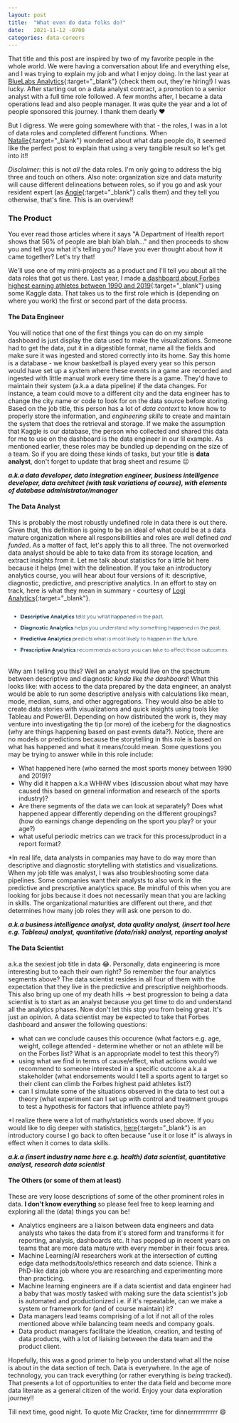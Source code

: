 ```yaml
---
layout: post
title:  "What even do data folks do?"
date:   2021-11-12 -0700
categories: data-careers
---
```



That title and this post are inspired by two of my favorite people in the whole world. We were having a conversation about life and everything else, and I was trying to explain my job and what I enjoy doing. In the last year at [BlueLabs Analytics](https://bluelabs.com/who-we-are/careers/){:target="_blank"} (check them out, they're hiring!) I was lucky. After starting out on a data analyst contract, a promotion to a senior analyst with a full time role followed. A few months after, I became a data operations lead and also people manager. It was quite the year and a lot of people sponsored this journey. I thank them dearly :heart:

But I digress. We were going somewhere with that - the roles, I was in a lot of data roles and completed different functions. When [Natalie](https://twitter.com/codeFreedomRitr){:target="_blank"} wondered about what data people do, it seemed like the perfect post to explain that using a very tangible result so let's get into it!!

*Disclaimer:* this is not *all* the data roles. I'm only going to address the big three and touch on others. Also note: organization size and data maturity will cause different delineations between roles, so if you go and ask your resident expert (as [Angie](https://en.wikipedia.org/wiki/Angie_Jones){:target="_blank"} calls them) and they tell you otherwise, that's fine. This is an overview!!

### The Product

You ever read those articles where it says "A Department of Health report shows that 56% of people are blah blah blah..." and then proceeds to show you and tell you what it's telling you? Have you ever thought about how it came together? Let's try that!

We'll use one of my mini-projects as a product and I'll tell you about all the data roles that got us there. Last year, I made [a dashboard about Forbes highest earning athletes between 1990 and 2019](https://share.streamlit.io/siawayforward/streamlit-forbes-athletes-viz/forbes_list.py){:target="_blank"} using some Kaggle data. That takes us to the first role which is (depending on where you work) the first or second part of the data process.

#### The Data Engineer

You will notice that one of the first things you can do on my simple dashboard is just display the data used to make the visualizations. Someone had to get the data, put it in a digestible format, name all the fields and make sure it was ingested and stored correctly into its home. Say this home is a database - we know basketball is played every year so this person would have set up a system where these events in a game are recorded and ingested with little manual work every time there is a game. They'd have to maintain their system (a.k.a a data pipeline) if the data changes. For instance, a team could move to a different city and the data engineer has to change the city name or code to look for on the data source before storing. Based on the job title, this person has a lot of *data context* to know how to properly store the information, and *engineering skills* to create and maintain the system that does the retrieval and storage. If we make the assumption that Kaggle is our database, the person who collected and shared this data for me to use on the dashboard is the data engineer in our lil example. As mentioned earlier, these roles may be bundled up depending on the size of a team. So if you are doing these kinds of tasks, but your title is **data analyst**, don't forget to update that brag sheet and resume :wink:

***a.k.a data developer, data integration engineer, business intelligence developer, data architect (with task variations of course), with elements of database administrator/manager***

#### The Data Analyst

This is probably the most robustly undefined role in data there is out there. Given that, this definition is going to be an ideal of what could be at a data mature organization where all responsibilities and roles are well defined *and funded*. As a matter of fact, let's apply this to all three. The not overworked data analyst should be able to take data from its storage location, and extract insights from it. Let me talk about statistics for a little bit here because it helps (me) with the delineation. If you take an introductory analytics course, you will hear about four versions of it: descriptive, diagnostic, predictive, and prescriptive analytics. In an effort to stay on track, here is what they mean in summary - courtesy of [Logi Analytics](https://www.logianalytics.com/predictive-analytics/comparing-descriptive-predictive-prescriptive-and-diagnostic-analytics/){:target="_blank"}.

![Logi Analytics definitions for analytics forms. descriptive = what happened, diagnostic = why it happened, predictive = what may happen based on what we know, prescriptive = what you should do based on what we know](/assets/img/statistics_definitions.PNG)

Why am I telling you this? Well an analyst would live on the spectrum between descriptive and diagnostic *kinda like the dashboard*! What this looks like: with access to the data prepared by the data engineer, an analyst would be able to run some descriptive analysis with calculations like mean, mode, median, sums, and other aggregations. They would also be able to create data stories with visualizations and quick insights using tools like Tableau and PowerBI. Depending on how distributed the work is, they may venture into investigating the tip (or more) of the iceberg for the diagnostics (why are things happening based on past events data?). Notice, there are no models or predictions because the storytelling in this role is based on what has happened and what it means/could mean. Some questions you may be trying to answer while in this role include:

- What happened here (who earned the most sports money between 1990 and 2019)?
- Why did it happen a.k.a WHHW vibes (discussion about what may have caused this based on general information and research of the sports industry)?
- Are there segments of the data we can look at separately? Does what happened appear differently depending on the different groupings? (how do earnings change depending on the sport you play? or your age?)
- what useful periodic metrics can we track for this process/product in a report format?

\*In real life, data analysts in companies may have to do way more than descriptive and diagnostic storytelling with statistics and visualizations. When my job title was analyst, I was also troubleshooting some data pipelines. Some companies want their analysts to also work in the predictive and prescriptive analytics space. Be mindful of this when you are looking for jobs because it does not necessarily mean that you are lacking in skills. The organizational maturities are different out there, and *that* determines how many job roles they will ask one person to do.

***a.k.a business intelligence analyst, data quality analyst, (insert tool here e.g. Tableau) analyst, quantitative (data/risk) analyst, reporting analyst***

#### The Data Scientist

a.k.a the sexiest job title in data :joy:. Personally, data engineering is more interesting but to each their own right? So remember the four analytics segments above? The data scientist resides in all four of them with the expectation that they live in the predictive and prescriptive neighborhoods. This also bring up one of my death hills -> best progression to being a data scientist is to start as an analyst because you get time to do and understand all the analytics phases. Now don't let this stop you from being great. It's just an opinion. A data scientist may be expected to take that Forbes dashboard and answer the following questions:

- what can we conclude causes this occurence (what factors e.g. age, weight, college attended - determine whether or not an athlete will be on the Forbes list? What is an appropriate model to test this theory?)
- using what we find in terms of cause/effect, what actions would we recommend to someone interested in a specific outcome a.k.a a stakeholder (what endorsements would I tell a sports agent to target so their client can climb the Forbes highest paid athletes list?)
- can I simulate some of the situations observed in the data to test out a theory (what experiment can I set up with control and treatment groups to test a hypothesis for factors that influence athlete pay?)

*I realize there were a lot of mathy/statistics words used above. If you would like to dig deeper with statistics, [here](https://www.khanacademy.org/math/statistics-probability){:target="_blank"} is an introductory course I go back to often because "use it or lose it" is always in effect when it comes to data skills.

***a.k.a (insert industry name here e.g. health) data scientist, quantitative analyst, research data scientist***

#### The Others (or some of them at least)

These are very loose descriptions of some of the other prominent roles in data. **I don't know everything** so please feel free to keep learning and exploring all the (data) things you can be!

- Analytics engineers are a liaison between data engineers and data analysts who takes the data from it's stored form and transforms it for reporting, analysis, dashboards etc. It has popped up in recent years on teams that are more data mature with every member in their focus area.
- Machine Learning/AI researchers work at the intersection of cutting edge data methods/tools/ethics research and data science. Think a PhD-like data job where you are researching and experimenting more than practicing.
- Machine learning engineers are if a data scientist and data engineer had a baby that was mostly tasked with making sure the data scientist's job is automated and productionized i.e. if it's repeatable, can we make a system or framework for (and of course maintain) it?
- Data managers lead teams comprising of a lot if not all of the roles mentioned above while balancing team needs and company goals.
- Data product managers facilitate the ideation, creation, and testing of data products, with a lot of liaising between the data team and the product client.

Hopefully, this was a good primer to help you understand what all the noise is about in the data section of tech. Data is everywhere. In the age of technology, you can track everything (or rather everything is *being* tracked). That presents a lot of opportunities to enter the data field and become more data literate as a general citizen of the world. Enjoy your data exploration journey!!

Till next time, good night. To quote Miz Cracker, time for dinnerrrrrrrrrrr :smile:
